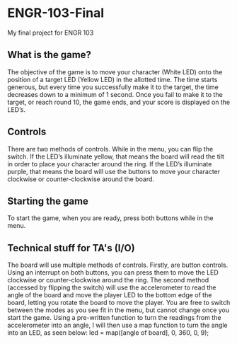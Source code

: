 # ENGR-103-Final
My final project for ENGR 103

## What is the game? 
The objective of the game is to move your character (White LED) onto the position of a target LED (Yellow LED) in the allotted time. The time starts generous, but every time you successfully make it to the target, the time decreases down to a minimum of 1 second. Once you fail to make it to the target, or reach round 10, the game ends, and your score is displayed on the LED’s. 

## Controls
There are two methods of controls. While in the menu, you can flip the switch. If the LED’s illuminate yellow, that means the board will read the tilt in order to place your character around the ring. If the LED’s illuminate purple, that means the board will use the buttons to move your character clockwise or counter-clockwise around the board. 

## Starting the game
To start the game, when you are ready, press both buttons while in the menu. 

## Technical stuff for TA's (I/O)
The board will use multiple methods of controls. Firstly, are button controls. Using an interrupt on both buttons, you can press them to move the LED clockwise or counter-clockwise around the ring. The second method (accessed by flipping the switch) will use the accelerometer to read the angle of the board and move the player LED to the bottom edge of the board, letting you rotate the board to move the player. You are free to switch between the modes as you see fit in the menu, but cannot change once you start the game. Using a pre-written function to turn the readings from the accelerometer into an angle, I will then use a map function to turn the angle into an LED, as seen below: 
led = map([angle of board], 0, 360, 0, 9);

